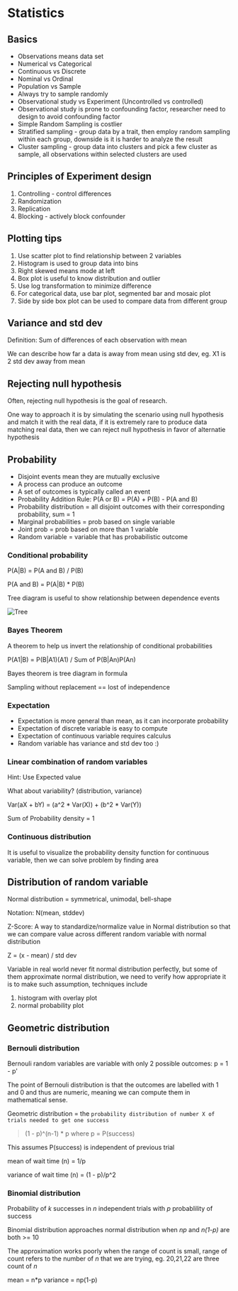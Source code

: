 # Statistics

## Basics

* Observations means data set
* Numerical vs Categorical
* Continuous vs Discrete
* Nominal vs Ordinal
* Population vs Sample
* Always try to sample randomly
* Observational study vs Experiment (Uncontrolled vs controlled)
* Observational study is prone to confounding factor, researcher need to design to avoid confounding factor
* Simple Random Sampling is costlier
* Stratified sampling - group data by a trait, then employ random sampling within each group, downside is it is harder to analyze the result
* Cluster sampling - group data into clusters and pick a few cluster as sample, all observations within selected clusters are used

## Principles of Experiment design

1. Controlling - control differences
2. Randomization
3. Replication
4. Blocking - actively block confounder

## Plotting tips

1. Use scatter plot to find relationship between 2 variables
2. Histogram is used to group data into bins
3. Right skewed means mode at left
4. Box plot is useful to know distribution and outlier
5. Use log transformation to minimize difference
6. For categorical data, use bar plot, segmented bar and mosaic plot
7. Side by side box plot can be used to compare data from different group

## Variance and std dev
Definition: Sum of differences of each observation with mean

We can describe how far a data is away from mean using std dev, eg. X1 is 2 std dev away from mean

## Rejecting null hypothesis

Often, rejecting null hypothesis is the goal of research.

One way to approach it is by simulating the scenario using null hypothesis and match it with the real data, if it is extremely rare to produce data matching real data, then we can reject null hypothesis in favor of alternatie hypothesis

## Probability

* Disjoint events mean they are mutually exclusive
* A process can produce an outcome
* A set of outcomes is typically called an event
* Probability Addition Rule: P(A or B) = P(A) + P(B) - P(A and B)
* Probability distribution = all disjoint outcomes with their corresponding probability, sum = 1
* Marginal probabilities = prob based on single variable
* Joint prob = prob based on more than 1 variable
* Random variable = variable that has probabilistic outcome

### Conditional probability

P(A|B) = P(A and B) / P(B)

P(A and B) = P(A|B) * P(B)

Tree diagram is useful to show relationship between dependence events

![Tree](./tree-diagram)

### Bayes Theorem

A theorem to help us invert the relationship of conditional probabilities

P(A1|B) = P(B|A1)(A1) / Sum of P(B|An)P(An)

Bayes theorem is tree diagram in formula

Sampling without replacement == lost of independence

### Expectation

* Expectation is more general than mean, as it can incorporate probability
* Expectation of discrete variable is easy to compute
* Expectation of continuous variable requires calculus
* Random variable has variance and std dev too :)

### Linear combination of random variables

Hint: Use Expected value

What about variability? (distribution, variance)

Var(aX + bY) = (a^2 * Var(X)) + (b^2 * Var(Y))

Sum of Probability density = 1

### Continuous distribution
It is useful to visualize the probability density function for continuous variable, then we can solve problem by finding area

## Distribution of random variable

Normal distribution = symmetrical, unimodal, bell-shape

Notation: N(mean, stddev)

Z-Score: A way to standardize/normalize value in Normal distribution so that we can compare value across different random variable with normal distribution

Z = (x - mean) / std dev

Variable in real world never fit normal distribution perfectly, but some of them approximate normal distribution, we need to verify how appropriate it is to make such assumption, techniques include

1. histogram with overlay plot
2. normal probability plot

## Geometric distribution

### Bernouli distribution
    
Bernouli random variables are variable with only 2 possible outcomes:
p = 1 - p'

The point of Bernouli distribution is that the outcomes are labelled with 1 and 0 and thus are numeric, meaning we can compute them in mathematical sense.

Geometric distribution = the `probability distribution of number X of trials needed to get one success`

> (1 - p)^(n-1) * p where p = P(success)

This assumes P(success) is independent of previous trial

mean of wait time (n) = 1/p

variance of wait time (n) = (1 - p)/p^2

### Binomial distribution

Probability of _k_ successes in _n_ independent trials with _p_ probablility of success

Binomial distribution approaches normal distribution when _np_ and _n(1-p)_ are both >= 10

The approximation works poorly when the range of count is small, range of count refers to the number of _n_ that we are trying, eg. 20,21,22 are three count of _n_

mean = n*p
variance = np(1-p)
